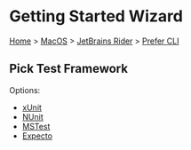<!--
GENERATED FILE - DO NOT EDIT
This file was generated by [MarkdownSnippets](https://github.com/SimonCropp/MarkdownSnippets).
Source File: /docs/mdsource/wiz/MacOS_Rider_Cli.source.md
To change this file edit the source file and then run MarkdownSnippets.
-->

# Getting Started Wizard

[Home](/docs/wiz/readme.md) > [MacOS](MacOS.md) > [JetBrains Rider](MacOS_Rider.md) > [Prefer CLI](MacOS_Rider_Cli.md)

## Pick Test Framework

Options:
 * [xUnit](MacOS_Rider_Cli_xUnit.md)
 * [NUnit](MacOS_Rider_Cli_NUnit.md)
 * [MSTest](MacOS_Rider_Cli_MSTest.md)
 * [Expecto](MacOS_Rider_Cli_Expecto.md)
